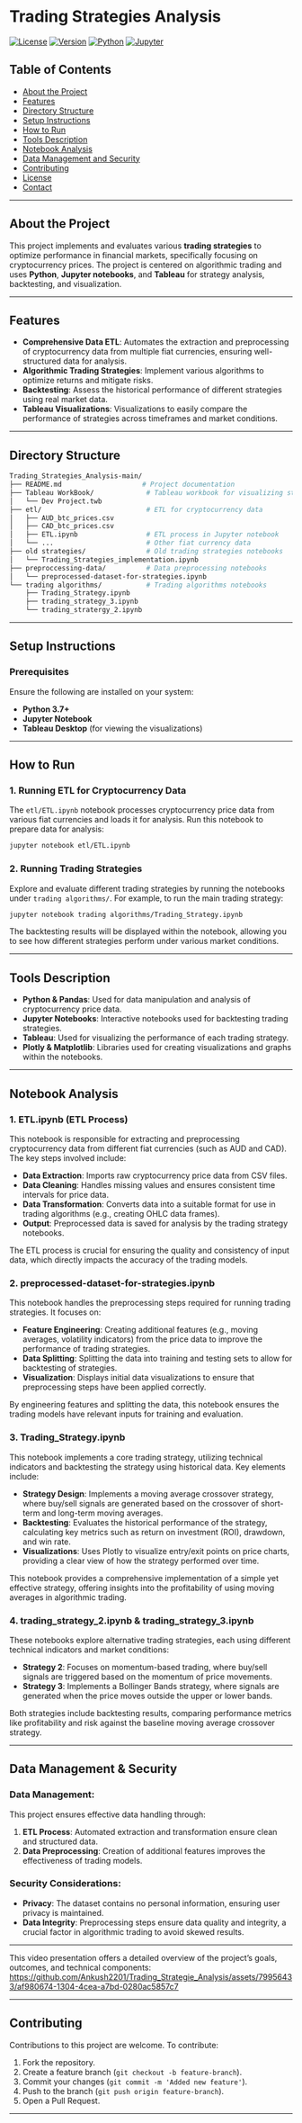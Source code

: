 

# Trading Strategies Analysis

[![License](https://img.shields.io/github/license/your-username/trading-strategies-analysis)](LICENSE)
[![Version](https://img.shields.io/badge/version-1.0.0-blue)](https://github.com/your-username/trading-strategies-analysis)
[![Python](https://img.shields.io/badge/Python-3.7%2B-brightgreen)](https://www.python.org/)
[![Jupyter](https://img.shields.io/badge/Jupyter-Notebook-orange)](https://jupyter.org/)

## Table of Contents

- [About the Project](#about-the-project)
- [Features](#features)
- [Directory Structure](#directory-structure)
- [Setup Instructions](#setup-instructions)
- [How to Run](#how-to-run)
- [Tools Description](#tools-description)
- [Notebook Analysis](#notebook-analysis)
- [Data Management and Security](#data-management-and-security) 
- [Contributing](#contributing)
- [License](#license)
- [Contact](#contact)

---

## About the Project

This project implements and evaluates various **trading strategies** to optimize performance in financial markets, specifically focusing on cryptocurrency prices. The project is centered on algorithmic trading and uses **Python**, **Jupyter notebooks**, and **Tableau** for strategy analysis, backtesting, and visualization.

---

## Features

- **Comprehensive Data ETL**: Automates the extraction and preprocessing of cryptocurrency data from multiple fiat currencies, ensuring well-structured data for analysis.
- **Algorithmic Trading Strategies**: Implement various algorithms to optimize returns and mitigate risks.
- **Backtesting**: Assess the historical performance of different strategies using real market data.
- **Tableau Visualizations**: Visualizations to easily compare the performance of strategies across timeframes and market conditions.

---

## Directory Structure

```bash
Trading_Strategies_Analysis-main/
├── README.md                    # Project documentation
├── Tableau WorkBook/             # Tableau workbook for visualizing strategy results
│   └── Dev Project.twb
├── etl/                          # ETL for cryptocurrency data
│   ├── AUD_btc_prices.csv
│   ├── CAD_btc_prices.csv
│   ├── ETL.ipynb                 # ETL process in Jupyter notebook
│   └── ...                       # Other fiat currency data
├── old strategies/               # Old trading strategies notebooks
│   └── Trading_Strategies_implementation.ipynb
├── preproccessing-data/          # Data preprocessing notebooks
│   └── preprocessed-dataset-for-strategies.ipynb
└── trading algorithms/           # Trading algorithms notebooks
    ├── Trading_Strategy.ipynb
    ├── trading_strategy_3.ipynb
    └── trading_stratergy_2.ipynb
```

---

## Setup Instructions

### Prerequisites

Ensure the following are installed on your system:

- **Python 3.7+**
- **Jupyter Notebook**
- **Tableau Desktop** (for viewing the visualizations)

---

## How to Run

### 1. Running ETL for Cryptocurrency Data

The `etl/ETL.ipynb` notebook processes cryptocurrency price data from various fiat currencies and loads it for analysis. Run this notebook to prepare data for analysis:

```bash
jupyter notebook etl/ETL.ipynb
```

### 2. Running Trading Strategies

Explore and evaluate different trading strategies by running the notebooks under `trading algorithms/`. For example, to run the main trading strategy:

```bash
jupyter notebook trading algorithms/Trading_Strategy.ipynb
```

The backtesting results will be displayed within the notebook, allowing you to see how different strategies perform under various market conditions.

---

## Tools Description

- **Python & Pandas**: Used for data manipulation and analysis of cryptocurrency price data.
- **Jupyter Notebooks**: Interactive notebooks used for backtesting trading strategies.
- **Tableau**: Used for visualizing the performance of each trading strategy.
- **Plotly & Matplotlib**: Libraries used for creating visualizations and graphs within the notebooks.

---

## Notebook Analysis

### 1. **ETL.ipynb (ETL Process)**

This notebook is responsible for extracting and preprocessing cryptocurrency data from different fiat currencies (such as AUD and CAD). The key steps involved include:

- **Data Extraction**: Imports raw cryptocurrency price data from CSV files.
- **Data Cleaning**: Handles missing values and ensures consistent time intervals for price data.
- **Data Transformation**: Converts data into a suitable format for use in trading algorithms (e.g., creating OHLC data frames).
- **Output**: Preprocessed data is saved for analysis by the trading strategy notebooks.

The ETL process is crucial for ensuring the quality and consistency of input data, which directly impacts the accuracy of the trading models.

### 2. **preprocessed-dataset-for-strategies.ipynb**

This notebook handles the preprocessing steps required for running trading strategies. It focuses on:

- **Feature Engineering**: Creating additional features (e.g., moving averages, volatility indicators) from the price data to improve the performance of trading strategies.
- **Data Splitting**: Splitting the data into training and testing sets to allow for backtesting of strategies.
- **Visualization**: Displays initial data visualizations to ensure that preprocessing steps have been applied correctly.

By engineering features and splitting the data, this notebook ensures the trading models have relevant inputs for training and evaluation.

### 3. **Trading_Strategy.ipynb**

This notebook implements a core trading strategy, utilizing technical indicators and backtesting the strategy using historical data. Key elements include:

- **Strategy Design**: Implements a moving average crossover strategy, where buy/sell signals are generated based on the crossover of short-term and long-term moving averages.
- **Backtesting**: Evaluates the historical performance of the strategy, calculating key metrics such as return on investment (ROI), drawdown, and win rate.
- **Visualizations**: Uses Plotly to visualize entry/exit points on price charts, providing a clear view of how the strategy performed over time.

This notebook provides a comprehensive implementation of a simple yet effective strategy, offering insights into the profitability of using moving averages in algorithmic trading.

### 4. **trading_strategy_2.ipynb & trading_strategy_3.ipynb**

These notebooks explore alternative trading strategies, each using different technical indicators and market conditions:

- **Strategy 2**: Focuses on momentum-based trading, where buy/sell signals are triggered based on the momentum of price movements.
- **Strategy 3**: Implements a Bollinger Bands strategy, where signals are generated when the price moves outside the upper or lower bands.

Both strategies include backtesting results, comparing performance metrics like profitability and risk against the baseline moving average crossover strategy.

---

## Data Management & Security

### **Data Management**:
This project ensures effective data handling through:
1. **ETL Process**: Automated extraction and transformation ensure clean and structured data.
2. **Data Preprocessing**: Creation of additional features improves the effectiveness of trading models.

### **Security Considerations**:
- **Privacy**: The dataset contains no personal information, ensuring user privacy is maintained.
- **Data Integrity**: Preprocessing steps ensure data quality and integrity, a crucial factor in algorithmic trading to avoid skewed results.

---


This video presentation offers a detailed overview of the project’s goals, outcomes, and technical components: https://github.com/Ankush2201/Trading_Strategie_Analysis/assets/79956433/af980674-1304-4cea-a7bd-0280ac5857c7


---
## Contributing

Contributions to this project are welcome. To contribute:
1. Fork the repository.
2. Create a feature branch (`git checkout -b feature-branch`).
3. Commit your changes (`git commit -m 'Added new feature'`).
4. Push to the branch (`git push origin feature-branch`).
5. Open a Pull Request.

---

